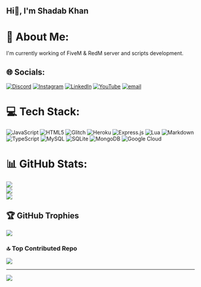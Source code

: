 ## Hi👋, I'm Shadab Khan
# 💫 About Me:
I'm currently working of FiveM & RedM server and scripts development.

## 🌐 Socials:
[![Discord](https://img.shields.io/badge/Discord-%237289DA.svg?logo=discord&logoColor=white)](https://discord.gg/https://discord.gg/nkMTBARzz4) [![Instagram](https://img.shields.io/badge/Instagram-%23E4405F.svg?logo=Instagram&logoColor=white)](https://instagram.com/shadaabkhaann) [![LinkedIn](https://img.shields.io/badge/LinkedIn-%230077B5.svg?logo=linkedin&logoColor=white)](https://linkedin.com/in/mohd-shadab-khan-349793351) [![YouTube](https://img.shields.io/badge/YouTube-%23FF0000.svg?logo=YouTube&logoColor=white)](https://youtube.com/@DreamScripting) [![email](https://img.shields.io/badge/Email-D14836?logo=gmail&logoColor=white)](mailto:dreamscripting@gmail.com) 

# 💻 Tech Stack:
![JavaScript](https://img.shields.io/badge/javascript-%23323330.svg?style=for-the-badge&logo=javascript&logoColor=%23F7DF1E) ![HTML5](https://img.shields.io/badge/html5-%23E34F26.svg?style=for-the-badge&logo=html5&logoColor=white) ![Glitch](https://img.shields.io/badge/glitch-%233333FF.svg?style=for-the-badge&logo=glitch&logoColor=white) ![Heroku](https://img.shields.io/badge/heroku-%23430098.svg?style=for-the-badge&logo=heroku&logoColor=white) ![Express.js](https://img.shields.io/badge/express.js-%23404d59.svg?style=for-the-badge&logo=express&logoColor=%2361DAFB) ![Lua](https://img.shields.io/badge/lua-%232C2D72.svg?style=for-the-badge&logo=lua&logoColor=white) ![Markdown](https://img.shields.io/badge/markdown-%23000000.svg?style=for-the-badge&logo=markdown&logoColor=white) ![TypeScript](https://img.shields.io/badge/typescript-%23007ACC.svg?style=for-the-badge&logo=typescript&logoColor=white) ![MySQL](https://img.shields.io/badge/mysql-4479A1.svg?style=for-the-badge&logo=mysql&logoColor=white) ![SQLite](https://img.shields.io/badge/sqlite-%2307405e.svg?style=for-the-badge&logo=sqlite&logoColor=white) ![MongoDB](https://img.shields.io/badge/MongoDB-%234ea94b.svg?style=for-the-badge&logo=mongodb&logoColor=white) ![Google Cloud](https://img.shields.io/badge/GoogleCloud-%234285F4.svg?style=for-the-badge&logo=google-cloud&logoColor=white)
# 📊 GitHub Stats:
![](https://github-readme-stats.vercel.app/api?username=koolaash&theme=dark&hide_border=false&include_all_commits=false&count_private=false)<br/>
![](https://nirzak-streak-stats.vercel.app/?user=koolaash&theme=dark&hide_border=false)<br/>
![](https://github-readme-stats.vercel.app/api/top-langs/?username=koolaash&theme=dark&hide_border=false&include_all_commits=false&count_private=false&layout=compact)

## 🏆 GitHub Trophies
![](https://github-profile-trophy.vercel.app/?username=koolaash&theme=bear&no-frame=false&no-bg=true&margin-w=4)

### 🔝 Top Contributed Repo
![](https://github-contributor-stats.vercel.app/api?username=koolaash&limit=5&theme=dark&combine_all_yearly_contributions=true)

---
[![](https://visitcount.itsvg.in/api?id=koolaash&icon=5&color=1)](https://visitcount.itsvg.in)
